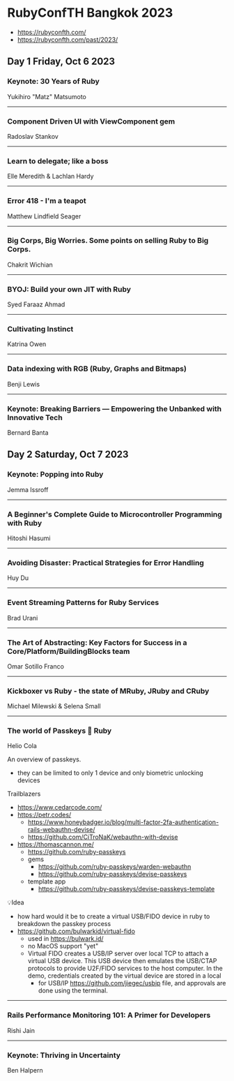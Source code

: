 # RubyConfTH Bangkok 2023

- https://rubyconfth.com/
- https://rubyconfth.com/past/2023/

## Day 1 Friday, Oct 6 2023

### Keynote: 30 Years of Ruby

Yukihiro "Matz" Matsumoto

---

### Component Driven UI with ViewComponent gem
Radoslav Stankov

---

### Learn to delegate; like a boss
Elle Meredith & Lachlan Hardy

---

### Error 418 - I'm a teapot
Matthew Lindfield Seager

---

### Big Corps, Big Worries. Some points on selling Ruby to Big Corps.
Chakrit Wichian

---

### BYOJ: Build your own JIT with Ruby
Syed Faraaz Ahmad

---

### Cultivating Instinct
Katrina Owen

---

### Data indexing with RGB (Ruby, Graphs and Bitmaps)
Benji Lewis

---

### Keynote: Breaking Barriers — Empowering the Unbanked with Innovative Tech
Bernard Banta

## Day 2 Saturday, Oct 7 2023

### Keynote: Popping into Ruby
Jemma Issroff

---

### A Beginner's Complete Guide to Microcontroller Programming with Ruby
Hitoshi Hasumi

---

### Avoiding Disaster: Practical Strategies for Error Handling
Huy Du

---

### Event Streaming Patterns for Ruby Services
Brad Urani

---

### The Art of Abstracting: Key Factors for Success in a Core/Platform/BuildingBlocks team
Omar Sotillo Franco

---

### Kickboxer vs Ruby - the state of MRuby, JRuby and CRuby
Michael Milewski & Selena Small

---

### The world of Passkeys 🤝 Ruby
Helio Cola

An overview of passkeys.

- they can be limited to only 1 device and only biometric unlocking devices

Trailblazers
- https://www.cedarcode.com/
- https://petr.codes/
    - https://www.honeybadger.io/blog/multi-factor-2fa-authentication-rails-webauthn-devise/
    - https://github.com/CiTroNaK/webauthn-with-devise
- https://thomascannon.me/
    - https://github.com/ruby-passkeys
    - gems
        - https://github.com/ruby-passkeys/warden-webauthn
        - https://github.com/ruby-passkeys/devise-passkeys
    - template app
        - https://github.com/ruby-passkeys/devise-passkeys-template

💡Idea
- how hard would it be to create a virtual USB/FIDO device in ruby to
  breakdown the passkey process
- https://github.com/bulwarkid/virtual-fido
    - used in https://bulwark.id/
    - no MacOS support "yet"
    - Virtual FIDO creates a USB/IP server over local TCP to attach a
      virtual USB device. This USB device then emulates the USB/CTAP
      protocols to provide U2F/FIDO services to the host computer. In the
      demo, credentials created by the virtual device are stored in a local
      - for USB/IP https://github.com/jiegec/usbip
          file, and approvals are done using the terminal.

---

### Rails Performance Monitoring 101: A Primer for Developers
Rishi Jain

---

### Keynote: Thriving in Uncertainty
Ben Halpern

